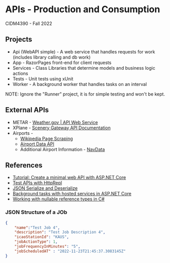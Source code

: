 # APIs - Production and Consumption

CIDM4390 - Fall 2022

## Projects
* Api (WebAPI simple) - A web service that handles requests for work (includes library calling and db work)
* App - RazorPages front-end for client requests
* Services - Class Libraries that determine models and business logic actions
* Tests - Unit tests using xUnit
* Worker - A background worker that handles tasks on an interval

NOTE: Ignore the "Runner" project, it is for simple testing and won't be kept.

## External APIs
* METAR - [Weather.gov | API Web Service](https://www.weather.gov/documentation/services-web-api)
* XPlane - [Scenery Gateway API Documentation](https://gateway.x-plane.com/api)
* Airports - 
    * [Wikipedia Page Scraping](https://en.wikipedia.org/wiki/Dallas_Fort_Worth_International_Airport)
    * [Airport Data API](https://www.airport-data.com/api/doc.php)
    * Additional Airport Information - [NavData](https://developer.x-plane.com/article/navdata-in-x-plane-11/)

## References
* [Tutorial: Create a minimal web API with ASP.NET Core](https://learn.microsoft.com/en-us/aspnet/core/tutorials/min-web-api?view=aspnetcore-6.0&tabs=visual-studio-code)
* [Test APIs with HttpRepl](https://learn.microsoft.com/en-us/aspnet/core/web-api/http-repl/?view=aspnetcore-6.0&tabs=windows)
* [JSON Serialize and Deserialize](https://learn.microsoft.com/en-us/dotnet/standard/serialization/system-text-json/overview?pivots=dotnet-6-0)
* [Background tasks with hosted services in ASP.NET Core](https://learn.microsoft.com/en-us/aspnet/core/fundamentals/host/hosted-services?view=aspnetcore-6.0&tabs=netcore-cli)
* [Working with nullable reference types in C#](https://learn.microsoft.com/en-us/dotnet/csharp/nullable-references)


### JSON Structure of a JOb
``` json
{
    "name":"Test Job 4",
    "description": "Test Job Description 4",
    "icaoStationId": "KAUS",
    "jobActionType": 1,
    "jobFrequencyInMinutes": "5",
    "jobScheduledAT" : "2022-11-23T21:45:37.3083145Z"
}
```